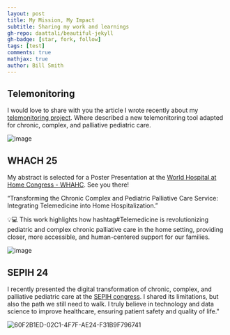 ```yaml
---
layout: post
title: My Mission, My Impact
subtitle: Sharing my work and learnings
gh-repo: daattali/beautiful-jekyll
gh-badge: [star, fork, follow]
tags: [test]
comments: true
mathjax: true
author: Bill Smith
---
```


## Telemonitoring

I would love to share with you the article I wrote recently about my [telemonitoring project](https://www.fullsdenginyeria.cat/cap-la-telemedicina-davantguarda-monitoritzacio-continua-domicili-pacients-cronics-complexos-i). Where described a new telemonitoring tool adapted for chronic, complex, and palliative pediatric care.

![image](https://github.com/user-attachments/assets/941de403-598c-4d09-b279-28d52e9c4f46)


## WHACH 25

My abstract is selected for a Poster Presentation at the [World Hospital at Home Cоngress - WHAHC](https://whahc.kenes.com/welcome-message/?_gl=1*74sjlv*_up*MQ..*_gs*MQ..&gclid=CjwKCAiA5eC9BhAuEiwA3CKwQg6Mos9wBRBInIGXW9MXGg_Rfmh32jo5UmrvBOFUj4Lj2sO0TPrP0BoCpfIQAvD_BwE). See you there!

“Transforming the Chronic Complex and Pediatric Palliative Care Service: Integrating Telemedicine into Home Hospitalization.”

💡💻 This work highlights how hashtag#Telemedicine is revolutionizing pediatric and complex chronic palliative care in the home setting, providing closer, more accessible, and human-centered support for our families.

![image](https://github.com/user-attachments/assets/96a39a28-3220-46fe-b9fb-ccc49564f059)

## SEPIH 24

I recently presented the digital transformation of chronic, complex, and palliative pediatric care at the [SEPIH congress](https://sepih.es/viii-reunion-sepih-en-octubre-de-2024/). I shared its limitations, but also the path we still need to walk.
I truly believe in technology and data science to improve healthcare, ensuring patient safety and quality of life."

![60F2B1ED-02C1-4F7F-AE24-F31B9F796741](https://github.com/user-attachments/assets/88fb578c-b7e8-4dee-b843-96a77004687d)

